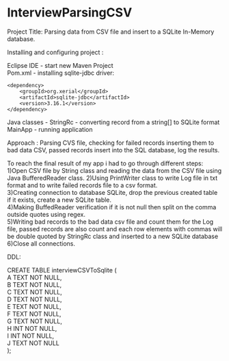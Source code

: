 # InterviewParsingCSV
Project Title:
Parsing data from CSV file and insert to a SQLite In-Memory database. 

Installing and configuring project :

Eclipse IDE - start new Maven Project                                                       
Pom.xml - installing sqlite-jdbc driver:

	<dependency>
 		<groupId>org.xerial</groupId>
 		<artifactId>sqlite-jdbc</artifactId>
 		<version>3.16.1</version>
 	</dependency>
	
Java classes - StringRc - converting record from a string[] to SQLite format                                  
	       MainApp - running application

Approach : 
Parsing CVS file, checking for failed records inserting them to bad data CSV, passed records insert into the SQL database, log the results.

To reach the final result of my app i had to go through different steps:        
1)Open CSV file by String class and reading the data from the CSV file using Java BufferedReader class.
2)Using PrintWriter class to write Log file in txt format and to write failed records file to a csv format.                  
3)Creating connection to database SQLite, drop the previous created table if it exists, create a new SQLite table.             
4)Making BuffedReader verification if it is not null then split on the comma outside quotes using regex.      
5)Writing bad records to the bad data csv file and count them for the Log file,
  passed records are also count and each row elements with commas will be double quoted by StringRc class and                             inserted to a new SQLite database      
6)Close all connections.
    
DDL:    
    
CREATE TABLE interviewCSVToSqlite (    
    A TEXT NOT NULL,   
    B TEXT NOT NULL,    
    C TEXT NOT NULL,    
    D TEXT NOT NULL,   
    E TEXT NOT NULL,   
    F TEXT NOT NULL,   
    G TEXT NOT NULL,   
    H INT  NOT NULL,   
    I INT  NOT NULL,   
    J TEXT NOT NULL   
);   
